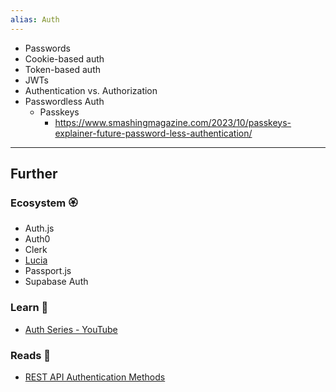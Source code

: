 ```yaml
---
alias: Auth
---
```

- Passwords
- Cookie-based auth
- Token-based auth
- JWTs
- Authentication vs. Authorization
- Passwordless Auth
    - Passkeys
        - https://www.smashingmagazine.com/2023/10/passkeys-explainer-future-password-less-authentication/

---
## Further
### Ecosystem 🏵

- Auth.js
- Auth0
- Clerk
- [Lucia](https://lucia-auth.com/)
- Passport.js
- Supabase Auth
### Learn 🧠

- [Auth Series - YouTube](https://youtube.com/playlist?list=PLkZYeFmDuaN2pZOuMWjIfvZ6v2ZFp2jyK)

### Reads 📄

- [REST API Authentication Methods](https://blog.bytebytego.com/i/140010110/rest-api-authentication-methods)